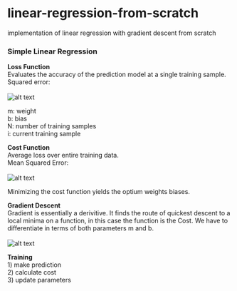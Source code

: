 # linear-regression-from-scratch
implementation of linear regression with gradient descent from scratch

### Simple Linear Regression



**Loss Function**
<br>Evaluates the accuracy of the prediction model at a single training sample. 
<br>Squared error: <br><br>
![alt text](https://github.com/sesankmallikarjuna/linear-regression-from-scratch/blob/master/readme_files/loss.png)


m: weight
<br>b: bias
<br>N: number of training samples
<br>i: current training sample

**Cost Function**
<br>Average loss over entire training data.
<br>Mean Squared Error:<br><br>
![alt text](https://github.com/sesankmallikarjuna/linear-regression-from-scratch/blob/master/readme_files/Cost.png)


Minimizing the cost function yields the optium weights biases.


**Gradient Descent**
<br>Gradient is essentially a derivitive. It finds the route of quickest descent to a local minima on a function, in this case the function is the Cost. We have to differentiate in terms of both parameters m and b.
<br><br>
![alt text](https://github.com/sesankmallikarjuna/linear-regression-from-scratch/blob/master/readme_files/grads.png)


**Training**
<br>1) make prediction
<br>2) calculate cost
<br>3) update parameters
